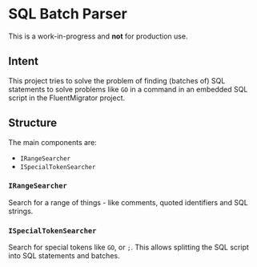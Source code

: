 # SQL Batch Parser

This is a work-in-progress and **not** for production use.

## Intent

This project tries to solve the problem of finding (batches of) SQL statements
to solve problems like `GO` in a command in an embedded SQL script in the
FluentMigrator project.

## Structure

The main components are:

- `IRangeSearcher`
- `ISpecialTokenSearcher`

### `IRangeSearcher`

Search for a range of things - like comments, quoted identifiers and SQL
strings.

### `ISpecialTokenSearcher`

Search for special tokens like `GO`, or `;`. This allows
splitting the SQL script into SQL statements and batches.
